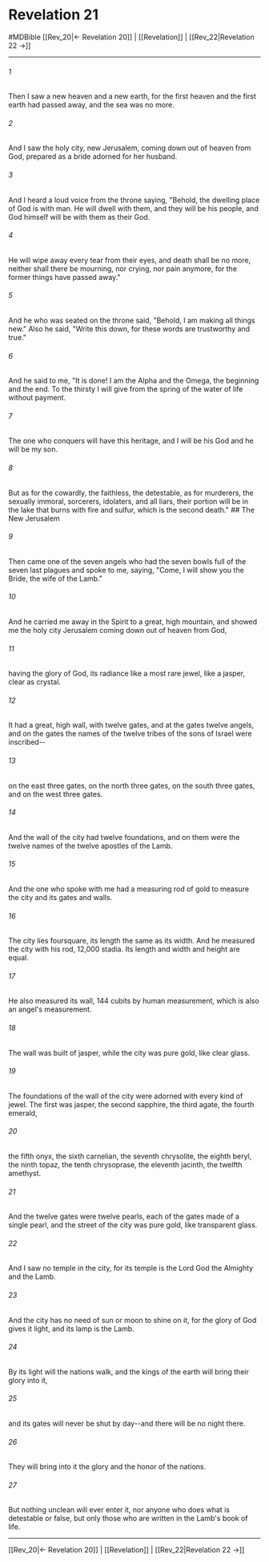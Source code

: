# Revelation 21
#MDBible
[[Rev_20|← Revelation 20]] | [[Revelation]] | [[Rev_22|Revelation 22 →]]

***

###### 1 
Then I saw a new heaven and a new earth, for the first heaven and the first earth had passed away, and the sea was no more. 

###### 2 
And I saw the holy city, new Jerusalem, coming down out of heaven from God, prepared as a bride adorned for her husband. 

###### 3 
And I heard a loud voice from the throne saying, "Behold, the dwelling place of God is with man. He will dwell with them, and they will be his people, and God himself will be with them as their God. 

###### 4 
He will wipe away every tear from their eyes, and death shall be no more, neither shall there be mourning, nor crying, nor pain anymore, for the former things have passed away." 

###### 5 
And he who was seated on the throne said, "Behold, I am making all things new." Also he said, "Write this down, for these words are trustworthy and true." 

###### 6 
And he said to me, "It is done! I am the Alpha and the Omega, the beginning and the end. To the thirsty I will give from the spring of the water of life without payment. 

###### 7 
The one who conquers will have this heritage, and I will be his God and he will be my son. 

###### 8 
But as for the cowardly, the faithless, the detestable, as for murderers, the sexually immoral, sorcerers, idolaters, and all liars, their portion will be in the lake that burns with fire and sulfur, which is the second death." ## The New Jerusalem 

###### 9 
Then came one of the seven angels who had the seven bowls full of the seven last plagues and spoke to me, saying, "Come, I will show you the Bride, the wife of the Lamb." 

###### 10 
And he carried me away in the Spirit to a great, high mountain, and showed me the holy city Jerusalem coming down out of heaven from God, 

###### 11 
having the glory of God, its radiance like a most rare jewel, like a jasper, clear as crystal. 

###### 12 
It had a great, high wall, with twelve gates, and at the gates twelve angels, and on the gates the names of the twelve tribes of the sons of Israel were inscribed-- 

###### 13 
on the east three gates, on the north three gates, on the south three gates, and on the west three gates. 

###### 14 
And the wall of the city had twelve foundations, and on them were the twelve names of the twelve apostles of the Lamb. 

###### 15 
And the one who spoke with me had a measuring rod of gold to measure the city and its gates and walls. 

###### 16 
The city lies foursquare, its length the same as its width. And he measured the city with his rod, 12,000 stadia. Its length and width and height are equal. 

###### 17 
He also measured its wall, 144 cubits by human measurement, which is also an angel's measurement. 

###### 18 
The wall was built of jasper, while the city was pure gold, like clear glass. 

###### 19 
The foundations of the wall of the city were adorned with every kind of jewel. The first was jasper, the second sapphire, the third agate, the fourth emerald, 

###### 20 
the fifth onyx, the sixth carnelian, the seventh chrysolite, the eighth beryl, the ninth topaz, the tenth chrysoprase, the eleventh jacinth, the twelfth amethyst. 

###### 21 
And the twelve gates were twelve pearls, each of the gates made of a single pearl, and the street of the city was pure gold, like transparent glass. 

###### 22 
And I saw no temple in the city, for its temple is the Lord God the Almighty and the Lamb. 

###### 23 
And the city has no need of sun or moon to shine on it, for the glory of God gives it light, and its lamp is the Lamb. 

###### 24 
By its light will the nations walk, and the kings of the earth will bring their glory into it, 

###### 25 
and its gates will never be shut by day--and there will be no night there. 

###### 26 
They will bring into it the glory and the honor of the nations. 

###### 27 
But nothing unclean will ever enter it, nor anyone who does what is detestable or false, but only those who are written in the Lamb's book of life. 

***

[[Rev_20|← Revelation 20]] | [[Revelation]] | [[Rev_22|Revelation 22 →]]
